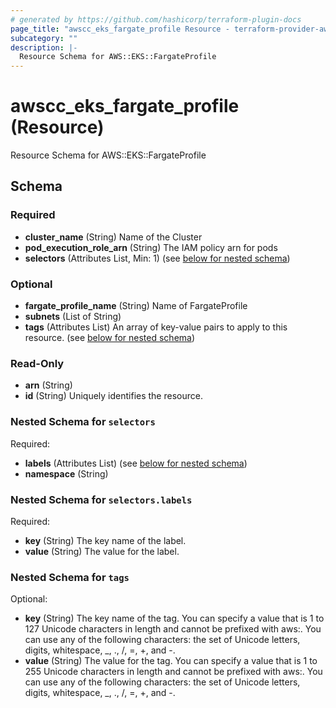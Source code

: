 ```yaml
---
# generated by https://github.com/hashicorp/terraform-plugin-docs
page_title: "awscc_eks_fargate_profile Resource - terraform-provider-awscc"
subcategory: ""
description: |-
  Resource Schema for AWS::EKS::FargateProfile
---
```


# awscc_eks_fargate_profile (Resource)

Resource Schema for AWS::EKS::FargateProfile



<!-- schema generated by tfplugindocs -->
## Schema

### Required

- **cluster_name** (String) Name of the Cluster
- **pod_execution_role_arn** (String) The IAM policy arn for pods
- **selectors** (Attributes List, Min: 1) (see [below for nested schema](#nestedatt--selectors))

### Optional

- **fargate_profile_name** (String) Name of FargateProfile
- **subnets** (List of String)
- **tags** (Attributes List) An array of key-value pairs to apply to this resource. (see [below for nested schema](#nestedatt--tags))

### Read-Only

- **arn** (String)
- **id** (String) Uniquely identifies the resource.

<a id="nestedatt--selectors"></a>
### Nested Schema for `selectors`

Required:

- **labels** (Attributes List) (see [below for nested schema](#nestedatt--selectors--labels))
- **namespace** (String)

<a id="nestedatt--selectors--labels"></a>
### Nested Schema for `selectors.labels`

Required:

- **key** (String) The key name of the label.
- **value** (String) The value for the label.



<a id="nestedatt--tags"></a>
### Nested Schema for `tags`

Optional:

- **key** (String) The key name of the tag. You can specify a value that is 1 to 127 Unicode characters in length and cannot be prefixed with aws:. You can use any of the following characters: the set of Unicode letters, digits, whitespace, _, ., /, =, +, and -.
- **value** (String) The value for the tag. You can specify a value that is 1 to 255 Unicode characters in length and cannot be prefixed with aws:. You can use any of the following characters: the set of Unicode letters, digits, whitespace, _, ., /, =, +, and -.


